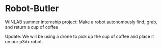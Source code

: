 # Robot-Butler
WINLAB summer internship project: Make a robot autonomously find, grab, and return a cup of coffee

Update: We will be using a drone to pick up the cup of coffee and place it on our p3dx robot.
